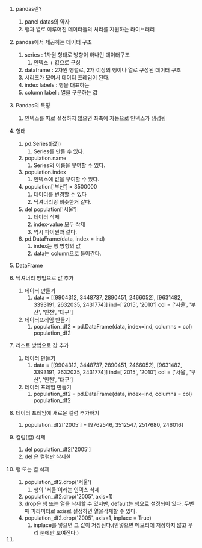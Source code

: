1. pandas란?
   1. panel datas의 약자
   2. 행과 열로 이루어진 데이터들의 처리를 지원하는 라이브러리
2. pandas에서 제공하는 데이터 구조
   1. series : 1차원 형태로 방향이 하나인 데이터구조
      1. 인덱스 + 값으로 구성
   2. dataframe : 2차원 행렬로, 2개 이상의 행이나 열로 구성된 데이터 구조
   3. 시리즈가 모여서 데이터 프레임이 된다.
   4. index labels : 행을 대표하는 
   5. column label : 열을 구분하는 값
3. Pandas의 특징
   1. 인덱스를 따로 설정하지 않으면 좌측에 자동으로 인덱스가 생성됨
4. 형태
   1. pd.Series([값])
      1. Series를 만들 수 있다. 
   2. population.name
      1. Series의 이름을 부여할 수 있다.
   3. population.index
      1. 인덱스에 값을 부여할 수 있다.
   4. population['부산'] = 3500000
      1. 데이터를 변경할 수 있다
      2. 딕셔너리랑 비슷한거 같다.
   5. del population['서울']
      1. 데이터 삭제
      2. index-value 모두 삭제
      3. 역시 파이썬과 같다.
   6. pd.DataFrame(data, index = ind)
      1. index는 행 방향의 값
      2. data는 column으로 들어간다.

2. DataFrame

1. 딕셔너리 방법으로 값 추가
   1. 데이터 만들기
      1. data = [[9904312, 3448737, 2890451, 2466052],
                 [9631482, 3393191, 2632035, 2431774]]
         ind=['2015', '2010']
         col = ['서울', '부산', '인천', '대구']
   2. 데이터프레임 만들기
      1. population_df2 = pd.DataFrame(data, index=ind, columns = col)
         population_df2
2. 리스트 방법으로 값 추가
   1. 데이터 만들기
      1. data = [[9904312, 3448737, 2890451, 2466052],
                 [9631482, 3393191, 2632035, 2431774]]
         ind=['2015', '2010']
         col = ['서울', '부산', '인천', '대구']
   2. 데이터 프레임 만들기
      1. population_df2 = pd.DataFrame(data, index=ind, columns = col)
         population_df2
3. 데이터 프레임에 새로운 컬럼 추가하기
   1. population_df2['2005'] = [9762546, 3512547, 2517680, 246016]
4. 컬럼(열) 삭제
   1. del population_df2['2005']
   2. del 은 컬럼만 삭제한
5. 행 또는 열 삭제
   1. population_df2.drop('서울')
      1. 행의 '서울'이라는 인덱스 삭제
   2. population_df2.drop('2005', axis=1)
   3. drop은 행 또는 열을 삭제할 수 있지만, default는 행으로 설정되어 있다. 두번째 파라미터로  axis로 설정하면 열을삭제할 수 있다.
   4. population_df2.drop('2005', axis=1, inplace = True)
      1. inplace를 넣으면 그 값이 저장된다.(안넣으면 메모리에 저장하지 않고 우리 눈에만 보여진다.)
6. 